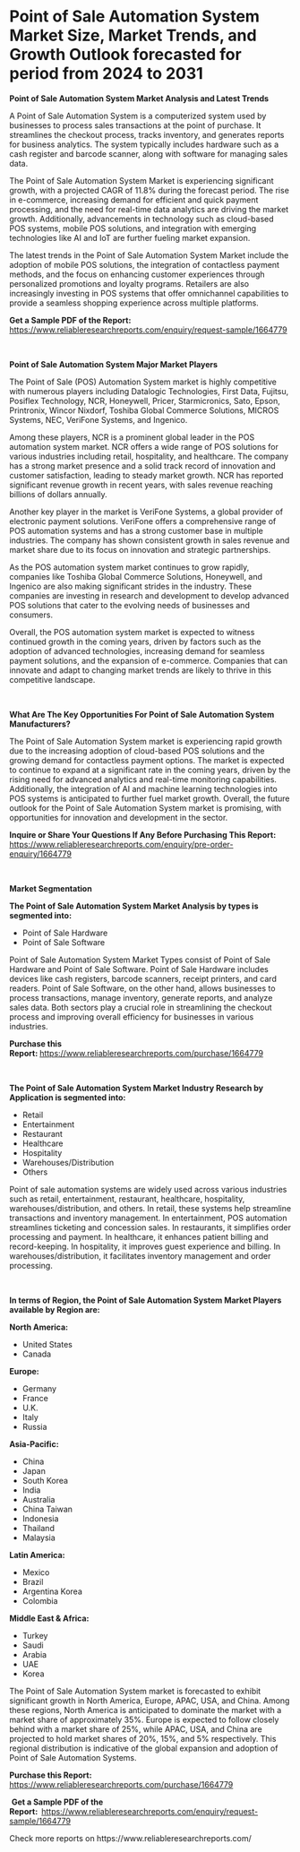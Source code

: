 <p><h1>Point of Sale Automation System Market Size, Market Trends, and Growth Outlook forecasted for period from 2024 to 2031</h1></p><p><strong>Point of Sale Automation System Market Analysis and Latest Trends</strong></p>
<p><p>A Point of Sale Automation System is a computerized system used by businesses to process sales transactions at the point of purchase. It streamlines the checkout process, tracks inventory, and generates reports for business analytics. The system typically includes hardware such as a cash register and barcode scanner, along with software for managing sales data.</p><p>The Point of Sale Automation System Market is experiencing significant growth, with a projected CAGR of 11.8% during the forecast period. The rise in e-commerce, increasing demand for efficient and quick payment processing, and the need for real-time data analytics are driving the market growth. Additionally, advancements in technology such as cloud-based POS systems, mobile POS solutions, and integration with emerging technologies like AI and IoT are further fueling market expansion.</p><p>The latest trends in the Point of Sale Automation System Market include the adoption of mobile POS solutions, the integration of contactless payment methods, and the focus on enhancing customer experiences through personalized promotions and loyalty programs. Retailers are also increasingly investing in POS systems that offer omnichannel capabilities to provide a seamless shopping experience across multiple platforms.</p></p>
<p><strong>Get a Sample PDF of the Report:&nbsp;</strong> <a href="https://www.reliableresearchreports.com/enquiry/request-sample/1664779">https://www.reliableresearchreports.com/enquiry/request-sample/1664779</a></p>
<p>&nbsp;</p>
<p><strong>Point of Sale Automation System Major Market Players</strong></p>
<p><p>The Point of Sale (POS) Automation System market is highly competitive with numerous players including Datalogic Technologies, First Data, Fujitsu, Posiflex Technology, NCR, Honeywell, Pricer, Starmicronics, Sato, Epson, Printronix, Wincor Nixdorf, Toshiba Global Commerce Solutions, MICROS Systems, NEC, VeriFone Systems, and Ingenico.</p><p>Among these players, NCR is a prominent global leader in the POS automation system market. NCR offers a wide range of POS solutions for various industries including retail, hospitality, and healthcare. The company has a strong market presence and a solid track record of innovation and customer satisfaction, leading to steady market growth. NCR has reported significant revenue growth in recent years, with sales revenue reaching billions of dollars annually.</p><p>Another key player in the market is VeriFone Systems, a global provider of electronic payment solutions. VeriFone offers a comprehensive range of POS automation systems and has a strong customer base in multiple industries. The company has shown consistent growth in sales revenue and market share due to its focus on innovation and strategic partnerships.</p><p>As the POS automation system market continues to grow rapidly, companies like Toshiba Global Commerce Solutions, Honeywell, and Ingenico are also making significant strides in the industry. These companies are investing in research and development to develop advanced POS solutions that cater to the evolving needs of businesses and consumers.</p><p>Overall, the POS automation system market is expected to witness continued growth in the coming years, driven by factors such as the adoption of advanced technologies, increasing demand for seamless payment solutions, and the expansion of e-commerce. Companies that can innovate and adapt to changing market trends are likely to thrive in this competitive landscape.</p></p>
<p>&nbsp;</p>
<p><strong>What Are The Key Opportunities For Point of Sale Automation System Manufacturers?</strong></p>
<p><p>The Point of Sale Automation System market is experiencing rapid growth due to the increasing adoption of cloud-based POS solutions and the growing demand for contactless payment options. The market is expected to continue to expand at a significant rate in the coming years, driven by the rising need for advanced analytics and real-time monitoring capabilities. Additionally, the integration of AI and machine learning technologies into POS systems is anticipated to further fuel market growth. Overall, the future outlook for the Point of Sale Automation System market is promising, with opportunities for innovation and development in the sector.</p></p>
<p><strong>Inquire or Share Your Questions If Any Before Purchasing This Report:</strong> <a href="https://www.reliableresearchreports.com/enquiry/pre-order-enquiry/1664779">https://www.reliableresearchreports.com/enquiry/pre-order-enquiry/1664779</a></p>
<p>&nbsp;</p>
<p><strong>Market Segmentation</strong></p>
<p><strong>The Point of Sale Automation System Market Analysis by types is segmented into:</strong></p>
<p><ul><li>Point of Sale Hardware</li><li>Point of Sale Software</li></ul></p>
<p><p>Point of Sale Automation System Market Types consist of Point of Sale Hardware and Point of Sale Software. Point of Sale Hardware includes devices like cash registers, barcode scanners, receipt printers, and card readers. Point of Sale Software, on the other hand, allows businesses to process transactions, manage inventory, generate reports, and analyze sales data. Both sectors play a crucial role in streamlining the checkout process and improving overall efficiency for businesses in various industries.</p></p>
<p><strong>Purchase this Report:&nbsp;</strong><a href="https://www.reliableresearchreports.com/purchase/1664779">https://www.reliableresearchreports.com/purchase/1664779</a></p>
<p>&nbsp;</p>
<p><strong>The Point of Sale Automation System Market Industry Research by Application is segmented into:</strong></p>
<p><ul><li>Retail</li><li>Entertainment</li><li>Restaurant</li><li>Healthcare</li><li>Hospitality</li><li>Warehouses/Distribution</li><li>Others</li></ul></p>
<p><p>Point of sale automation systems are widely used across various industries such as retail, entertainment, restaurant, healthcare, hospitality, warehouses/distribution, and others. In retail, these systems help streamline transactions and inventory management. In entertainment, POS automation streamlines ticketing and concession sales. In restaurants, it simplifies order processing and payment. In healthcare, it enhances patient billing and record-keeping. In hospitality, it improves guest experience and billing. In warehouses/distribution, it facilitates inventory management and order processing.</p></p>
<p>&nbsp;</p>
<p><strong>In terms of Region, the Point of Sale Automation System Market Players available by Region are:</strong></p>
<p>
    <p> <strong> North America: </strong>
        <ul>
            <li>United States</li>
            <li>Canada</li>
        </ul>
        </p> 
    <p> <strong> Europe: </strong>
        <ul>
            <li>Germany</li>
            <li>France</li>
            <li>U.K.</li>
            <li>Italy</li>
            <li>Russia</li>
        </ul>
        </p> 
    <p> <strong> Asia-Pacific: </strong>
        <ul>
            <li>China</li>
            <li>Japan</li>
            <li>South Korea</li>
            <li>India</li>
            <li>Australia</li>
            <li>China Taiwan</li>
            <li>Indonesia</li>
            <li>Thailand</li>
            <li>Malaysia</li>
        </ul>
        </p> 
    <p> <strong> Latin America: </strong>
        <ul>
            <li>Mexico</li>
            <li>Brazil</li>
            <li>Argentina Korea</li>
            <li>Colombia</li>
        </ul>
        </p> 
    <p> <strong> Middle East & Africa: </strong>
        <ul>
            <li>Turkey</li>
            <li>Saudi</li>
            <li>Arabia</li>
            <li>UAE</li>
            <li>Korea</li>
        </ul>
    </p>
    </p>
<p><p>The Point of Sale Automation System market is forecasted to exhibit significant growth in North America, Europe, APAC, USA, and China. Among these regions, North America is anticipated to dominate the market with a market share of approximately 35%. Europe is expected to follow closely behind with a market share of 25%, while APAC, USA, and China are projected to hold market shares of 20%, 15%, and 5% respectively. This regional distribution is indicative of the global expansion and adoption of Point of Sale Automation Systems.</p></p>
<p><strong>Purchase this Report: </strong><a href="https://www.reliableresearchreports.com/purchase/1664779">https://www.reliableresearchreports.com/purchase/1664779</a></p>
<p>&nbsp;<strong>Get a Sample PDF of the Report:&nbsp;&nbsp;</strong><a href="https://www.reliableresearchreports.com/enquiry/request-sample/1664779">https://www.reliableresearchreports.com/enquiry/request-sample/1664779</a></p>
<p><strong></strong></p>
<p>Check more reports on https://www.reliableresearchreports.com/</p>